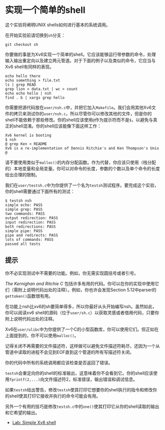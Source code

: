 # 实现一个简单的shell

这个实验将阐明UNIX shells如何进行基本的系统调用。

在开始实验前请切换到`sh`分支：

`git checkout sh`

你要做的事是为Xv6实现一个简单的shell。它应该能够运行带参数的命令，处理输入输出重定向以及建立两元管道。对于下面的例子以及类似的命令，它应当与Xv6 shell有同样的表现。

```
echo hello there
echo something > file.txt
ls | grep READ
grep lion < data.txt | wc > count
echo echo hello | nsh
find . b | xargs grep hello
```

你需要把源代码放在`user/nsh.c`中，并把它加入`Makefile`。我们会用其他Xv6文件的拷贝来测试你的`user/nsh.c`，所以尽管你可以修改其他的文件，但是你的shell不能依赖于那些修改。你的shell应该使用`@`作为提示符而不是`$`，以避免与真正的shell混淆。你的shell应该能像下面这样工作：

```
Xv6 kernel is booting
$ nsh
@ grep Ken < README
Xv6 is a re-implementation of Dennis Ritchie's and Ken Thompson's Unix
@ 
```

请不要使用类似于`malloc()`的内存分配函数。作为代替，你应该只使用（栈分配的）本地变量和全局变量。你可以对命令的长度，参数的个数以及单个命令的长度给出合理的限制。

我们在`user/testsh.c`中为你提供了一个名为`testsh`测试程序。要完成这个实验，你的shell需要通过下面所有的测试：

```
$ testsh nsh
simple echo: PASS
simple grep: PASS
two commands: PASS
output redirection: PASS
input redirection: PASS
both redirections: PASS
simple pipe: PASS
pipe and redirects: PASS
lots of commands: PASS
passed all tests
```

## 提示

你不必实现测试中不需要的功能。例如，你无需实现圆括号或者引号。

*The Kernighan and Ritchie C* 包括许多有用的代码。你可以在你的实现中使用它们（需附上说明代码出处的注释）。例如，你也许会发现Section 5.12中parser的`gettoken()`函数很有用。

在功能上nsh比xv6的sh要简单得多，所以你最好从头开始编写nsh。虽然如此，你可以阅读xv6 shell的源码（位于`user/sh.c`）以获取灵感或者借用代码，只要你附上说明代码出处的注释。

Xv6在`user/ulibc`中为你提供了一个C的小型函数库，你可以使用它们。但正如在上面提到的，你不可以使用`malloc()`。

记得关闭不再需要的文件描述符，这样做可以避免文件描述符耗尽，还因为一个从管道中读取的进程不会见到EOF直到这个管道的所有写描述符关闭。

你的代码中所有的系统调用都应该检查是否返回了错误。

`testsh`会重定向你的shell的标准输出，这意味着你不会看到它。你的shell应该使用`fprintf(2,...)`向文件描述符2，标准错误，输出错误和调试信息。

如果`testsh`给出警告，修改`testsh`使其打印它想要你的shell执行的指令和修改你的shell使其打印它接收并执行的命令可能会有用。

另外一个有用的技巧是修改`testsh.c`中的`one()`使其打印它从你的shell读取的输出和它希望的输出。


- [Lab: Simple Xv6 shell](https://pdos.csail.mit.edu/6.828/2019/labs/sh.html)